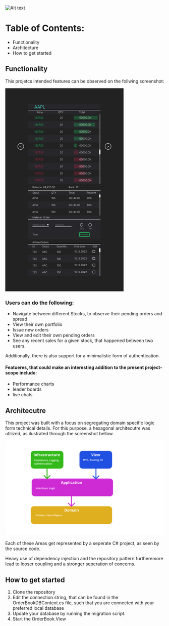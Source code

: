 ![Alt text](https://github.com/LeonBecker1/OrderBook/blob/master/MD-Ressources/%F0%9F%93%88_Order_Book.png "Optional title")

# Table of Contents:
* Functionality
* Architecture
* How to get started

## Functionality

This projetcs intended features can be observed on the follwing screenshot:

![Alt text](https://github.com/LeonBecker1/OrderBook/blob/master/MD-Ressources/Frame.png "Optional title")

### Users can do the following:

* Navigate between different Stocks, to observe their pending orders and spread
* View their own portfolio
* Issue new orders
* View and edit their own pending orders
* See any recent sales for a given stock, that happened between two users.

Additionally, there is also support for a minimalistic form of authentication.

#### Featueres, that could make an interesting addition to the present project-scope include:
* Performance charts
* leader boards
* live chats

## Architecutre

This project was built with a focus on segregating domain specific logic form technical details. For this purpose, a hexagonal architecutre was utilized, as ilustrated through the screenshot bellow.

![Alt text](https://github.com/LeonBecker1/OrderBook/blob/master/MD-Ressources/Architecture.png "Optional title")

Each of these Areas get represented by a seperate C# project, as seen by the source code.

Heavy use of dependency injection and the repository pattern furtheremore lead to looser coupling and a stronger seperation of concerns.

## How to get started

1. Clone the repository
2. Edit the connection string, that can be found in the OrderBookDBContext.cs file, such that you are connected with your preferred local database
3. Update your database by running the migration script.
4. Start the OrderBook.View 
